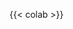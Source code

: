 ---
---

{{< colab >}}

<!-- Para incluir estos html externos, los debemos crear y guardar en la carpeta layouts/shortcodes -->


